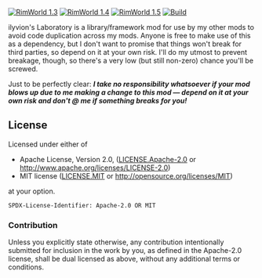 [![RimWorld 1.3](https://img.shields.io/badge/RimWorld-1.3-brightgreen.svg)](http://rimworldgame.com/) [![RimWorld 1.4](https://img.shields.io/badge/RimWorld-1.4-brightgreen.svg)](http://rimworldgame.com/) [![RimWorld 1.5](https://img.shields.io/badge/RimWorld-1.5-brightgreen.svg)](http://rimworldgame.com/) [![Build](https://github.com/ilyvion/ilyvion-laboratory/actions/workflows/ci.yml/badge.svg)](https://github.com/ilyvion/ilyvion-laboratory/actions/workflows/ci.yml)

ilyvion's Laboratory is a library/framework mod for use by my other mods to avoid code duplication across my mods. Anyone is free to make use of this as a dependency, but I don't want to promise that things won't break for third parties, so depend on it at your own risk. I'll do my utmost to prevent breakage, though, so there's a very low (but still non-zero) chance you'll be screwed.

Just to be perfectly clear: **_I take no responsibility whatsoever if your mod blows up due to me making a change to this mod — depend on it at your own risk and don't @ me if something breaks for you!_**

## License

Licensed under either of

-   Apache License, Version 2.0, ([LICENSE.Apache-2.0](LICENSE.Apache-2.0) or http://www.apache.org/licenses/LICENSE-2.0)
-   MIT license ([LICENSE.MIT](LICENSE.MIT) or http://opensource.org/licenses/MIT)

at your option.

`SPDX-License-Identifier: Apache-2.0 OR MIT`

### Contribution

Unless you explicitly state otherwise, any contribution intentionally submitted
for inclusion in the work by you, as defined in the Apache-2.0 license, shall be
dual licensed as above, without any additional terms or conditions.
